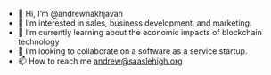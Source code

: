 - 👋 Hi, I’m @andrewnakhjavan
- 👀 I’m interested in sales, business development, and marketing.
- 🌱 I’m currently learning about the economic impacts of blockchain technology
- 💞️ I’m looking to collaborate on a software as a service startup.
- 📫 How to reach me andrew@saaslehigh.org

<!---
andrewnakhjavan/andrewnakhjavan is a ✨ special ✨ repository because its `README.md` (this file) appears on your GitHub profile.
You can click the Preview link to take a look at your changes.
--->

